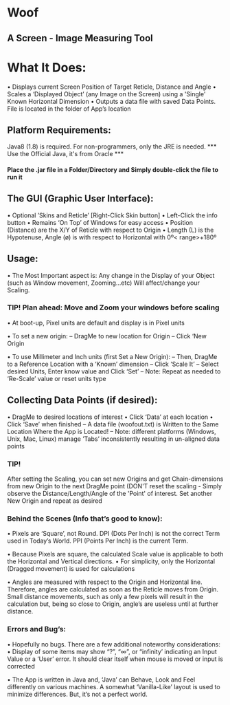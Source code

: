 # Woof
## A Screen - Image Measuring Tool

# What It Does:

• Displays current Screen Position of Target Reticle, Distance and Angle
• Scales a ‘Displayed Object’ (any Image on the Screen) using a 'Single' Known Horizontal Dimension
• Outputs a data file with saved Data Points. File is located in the folder of App’s location

## Platform Requirements:
Java8 (1.8) is required. For non-programmers, only the JRE is needed.
*** Use the Official Java, it's from Oracle ***

#### Place the .jar file in a Folder/Directory and Simply double-click the file to run it

## The GUI (Graphic User Interface):
• Optional ’Skins and Reticle’ [Right-Click Skin button]
• Left-Click the info button
• Remains ‘On Top’ of Windows for easy access
• Position (Distance) are the X/Y of Reticle with respect to Origin
• Length (L) is the Hypotenuse, Angle (ø) is with respect to Horizontal with 0º< range>+180º

## Usage:
• The Most Important aspect is: Any change in the Display of your Object (such as Window movement, Zooming…etc) Will affect/change your Scaling.
### TIP! Plan ahead: Move and Zoom your windows before scaling
• At boot-up, Pixel units are default and display is in Pixel units

• To set a new origin:
  – DragMe to new location for Origin
  – Click ‘New Origin

• To use Millimeter and Inch units (first Set a New Origin):
  – Then, DragMe to a Reference Location with a ‘Known’ dimension
  – Click ‘Scale It’
  – Select desired Units, Enter know value and Click ‘Set’
  – Note: Repeat as needed to ‘Re-Scale’ value or reset units type

## Collecting Data Points (if desired):
• DragMe to desired locations of interest
• Click ‘Data’ at each location
• Click ‘Save’ when finished
  – A data file (woofout.txt) is Written to the Same Location Where the App is Located!
  – Note: different platforms (Windows, Unix, Mac, Linux) manage ’Tabs’ inconsistently resulting in un-aligned data points

### TIP! 
After setting the Scaling, you can set new Origins and get Chain-dimensions from new Origin to the next DragMe point (DON'T reset the scaling - Simply observe the Distance/Length/Angle of the 'Point' of interest. Set another New Origin and repeat as desired

### Behind the Scenes (Info that’s good to know):
• Pixels are ‘Square’, not Round. DPI (Dots Per Inch) is not the correct Term used in Today’s World. PPI (Points Per Inch) is the current Term.

• Because Pixels are square, the calculated Scale value is applicable to both the Horizontal and Vertical directions.
• For simplicity, only the Horizontal (Dragged movement) is used for calculations

• Angles are measured with respect to the Origin and Horizontal line. Therefore, angles are calculated as soon as the Reticle moves from Origin.
Small distance movements, such as only a few pixels will result in the calculation but, being so close to Origin, angle’s are useless until at further distance.

### Errors and Bug’s:

• Hopefully no bugs. There are a few additional noteworthy considerations:
• Display of some items may show “?”, “∞”, or “infinity’ indicating an Input Value or a ‘User’ error. It should clear itself when mouse is moved or input is corrected

• The App is written in Java and, ‘Java’ can Behave, Look and Feel differently on various machines. A somewhat ‘Vanilla-Like’ layout is used to minimize differences. But, it’s not a perfect world.
